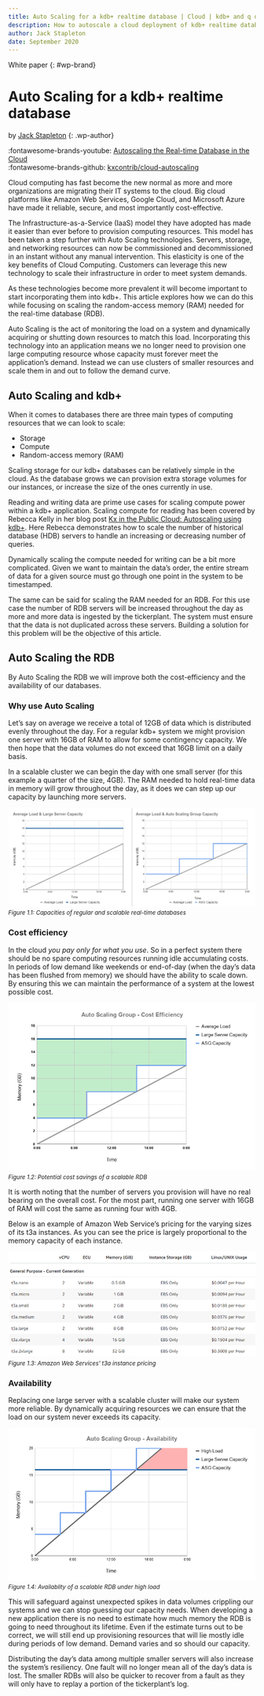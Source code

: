 ```yaml
---
title: Auto Scaling for a kdb+ realtime database | Cloud | kdb+ and q documentation
description: How to autoscale a cloud deployment of kdb+ realtime database
author: Jack Stapleton
date: September 2020
---
```

White paper
{: #wp-brand}

# Auto Scaling for a kdb+ realtime database


by [Jack Stapleton](cost-risk.md#author)
{: .wp-author}

:fontawesome-brands-youtube:
[Autoscaling the Real-time Database in the Cloud](https://youtu.be/3YFhoL9Rw6k "YouTube presentation")
<br>
:fontawesome-brands-github:
[kxcontrib/cloud-autoscaling](https://github.com/kxcontrib/cloud-autoscaling)

Cloud computing has fast become the new normal as more and more organizations are migrating their IT systems to the cloud.
Big cloud platforms like Amazon Web Services, Google Cloud, and Microsoft Azure have made it reliable, secure, and most importantly cost-effective.

The Infrastructure-as-a-Service (IaaS) model they have adopted has made it easier than ever before to provision computing resources.
This model has been taken a step further with Auto Scaling technologies.
Servers, storage, and networking resources can now be commissioned and decommissioned in an instant without any manual intervention.
This elasticity is one of the key benefits of Cloud Computing.
Customers can leverage this new technology to scale their infrastructure in order to meet system demands.

As these technologies become more prevalent it will become important to start incorporating them into kdb+.
This article explores how we can do this while focusing on scaling the random-access memory (RAM) needed for the real-time database (RDB).


Auto Scaling is the act of monitoring the load on a system and dynamically acquiring or shutting down resources to match this load.
Incorporating this technology into an application means we no longer need to provision one large computing resource whose capacity must forever meet the application’s demand.
Instead we can use clusters of smaller resources and scale them in and out to follow the demand curve.


## Auto Scaling and kdb+

When it comes to databases there are three main types of computing resources that we can look to scale:

* Storage
* Compute
* Random-access memory (RAM)

Scaling storage for our kdb+ databases can be relatively simple in the cloud.
As the database grows we can provision extra storage volumes for our instances, or increase the size of the ones currently in use.

Reading and writing data are prime use cases for scaling compute power within a kdb+ application.
Scaling compute for reading has been covered by Rebecca Kelly in her blog post [Kx in the Public Cloud: Autoscaling using kdb+](https://kx.com/blog/kx-in-the-public-cloud-auto-scaling-using-kdb).
Here Rebecca demonstrates how to scale the number of historical database (HDB) servers to handle an increasing or decreasing number of queries.

Dynamically scaling the compute needed for writing can be a bit more complicated.
Given we want to maintain the data’s order, the entire stream of data for a given source must go through one point in the system to be timestamped.

The same can be said for scaling the RAM needed for an RDB.
For this use case the number of RDB servers will be increased throughout the day as more and more data is ingested by the tickerplant.
The system must ensure that the data is not duplicated across these servers.
Building a solution for this problem will be the objective of this article.


## Auto Scaling the RDB

By Auto Scaling the RDB we will improve both the cost-efficiency and the availability of our databases.

### Why use Auto Scaling

Let’s say on average we receive a total of 12GB of data which is distributed evenly throughout the day.
For a regular kdb+ system we might provision one server with 16GB of RAM to allow for some contingency capacity.
We then hope that the data volumes do not exceed that 16GB limit on a daily basis.

In a scalable cluster we can begin the day with one small server (for this example a quarter of the size, 4GB).
The RAM needed to hold real-time data in memory will grow throughout the day, as it does we can step up our capacity by launching more servers.

![Large RDB Server](img/examplecapacitycomp.png)
<br>
_<small>Figure 1.1: Capacities of regular and scalable real-time databases </small>_

### Cost efficiency

In the cloud _you pay only for what you use_.
So in a perfect system there should be no spare computing resources running idle accumulating costs.
In periods of low demand like weekends or end-of-day (when the day’s data has been flushed from memory) we should have the ability to scale down.
By ensuring this we can maintain the performance of a system at the lowest possible cost.

![Cost Savings](img/exampleasgcostefficiency.png)
<br>
_<small>Figure 1.2: Potential cost savings of a scalable RDB </small>_

It is worth noting that the number of servers you provision will have no real bearing on the overall cost.
For the most part, running one server with 16GB of RAM will cost the same as running four with 4GB.

Below is an example of Amazon Web Service’s pricing for the varying sizes of its t3a instances.
As you can see the price is largely proportional to the memory capacity of each instance.

![T3 Prices](img/t3aec2pricing.png)
<br>
_<small>Figure 1.3: Amazon Web Services' t3a instance pricing </small>_


### Availability

Replacing one large server with a scalable cluster will make our system more reliable.
By dynamically acquiring resources we can ensure that the load on our system never exceeds its capacity.

![ASG Availability](img/exampleasgavailability.png)
<br>
_<small>Figure 1.4: Availablity of a scalable RDB under high load </small>_

This will safeguard against unexpected spikes in data volumes crippling our systems and we can stop guessing our capacity needs.
When developing a new application there is no need to estimate how much memory the RDB is going to need throughout its lifetime.
Even if the estimate turns out to be correct, we will still end up provisioning resources that will lie mostly idle during periods of low demand.
Demand varies and so should our capacity.

Distributing the day’s data among multiple smaller servers will also increase the system’s resiliency.
One fault will no longer mean all of the day’s data is lost.
The smaller RDBs will also be quicker to recover from a fault as they will only have to replay a portion of the tickerplant’s log.



